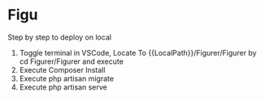 # Figu

Step by step to deploy on local

1.   Toggle terminal in VSCode, Locate To {{LocalPath}}/Figurer/Figurer by cd Figurer/Figurer and execute
2.   Execute Composer Install
3.   Execute php artisan migrate
4.   Execute php artisan serve
